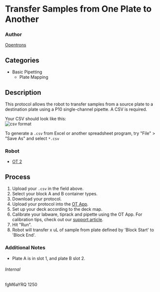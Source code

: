 # Transfer Samples from One Plate to Another

### Author
[Opentrons](http://www.opentrons.com/)

## Categories
* Basic Pipetting
    * Plate Mapping

## Description
This protocol allows the robot to transfer samples from a source plate to a destination plate using a P10 single-channel pipette. A CSV is required.

Your CSV should look like this:  
![csv format](https://s3.amazonaws.com/opentrons-protocol-library-website/custom-README-images/1250-stanford-university/csv_format.png)

To generate a `.csv` from Excel or another spreadsheet program, try "File" > "Save As" and select `*.csv`

### Robot
* [OT 2](https://opentrons.com/ot-2)

## Process
1. Upload your `.csv` in the field above.
2. Select your block A and B container types.
3. Download your protocol.
4. Upload your protocol into the [OT App](https://opentrons.com/ot-app).
5. Set up your deck according to the deck map.
6. Calibrate your labware, tiprack and pipette using the OT App. For calibration tips, check out our [support article](https://support.opentrons.com/ot-2/getting-started-software-setup/deck-calibration).
7. Hit "Run".
8. Robot will transfer x uL of sample from plate defined by 'Block Start' to 'Block End'.


### Additional Notes
* Plate A is in slot 1, and plate B slot 2.

###### Internal
fgM6aYRQ
1250
